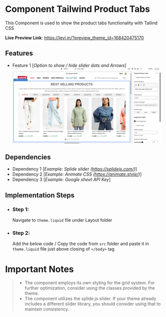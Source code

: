 # Component Tailwind Product Tabs

This Component is used to show the product tabs functionality with Tailind CSS

**Live Preview Link**: https://levi.in/?preview_theme_id=168420475170


## Features

 - Feature 1 [*Option to show / hide slider dots and Arrows*] 
 ![alt text](image.png)


## Dependencies

 - Dependency 1 [*Example: Splide slider (https://splidejs.com/)*]
 - Dependency 2 [*Example: Animate CSS (https://animate.style/)*]
 - Dependency 3 [*Example: Google sheet API Key*]


## Implementation Steps

 - ### Step 1: 
   Navigate to `theme.liquid` file under Layout folder
   
  - ### Step 2:
	 Add the below code / Copy the code from `src` folder and paste it in
   `theme.liquid` file just above closing of `</body>` tag

# Important Notes

>  - The component employs its own styling for the grid system. For further optimization, consider using the classes provided by the
> theme.
>  - The component utilizes the splide.js slider. If your theme already includes a different slider library, you should consider using that to
> maintain consistency.
